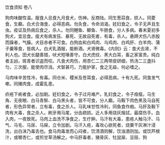 饮食须知 卷八

狗肉味酸性温。服食人忌食九月食犬，伤神。反商陆。同生葱蒜食，损人。同菱食，生癫。白犬合海食，必得恶病。勿灸食，令命消渴。妊妇食之，令子无声且生虫。疫证及热病后食之，杀人。勿同鲤鱼、鲫鱼、牛肠食，分人多病。春末夏初多狗犬，宜忌食。瘦犬有病发狂、暴死、无故自死者，有毒，杀人。悬蹄犬伤八赤股而躁者，气臊。犬目赤者不可食。白狗血和白鸡肉、乌鸡肉、白鸡肝、白羊肉、蒲子羹等食，皆病人。白犬乳酒服，能断酒。犬肾微毒。《内则》云：食犬去肾，不利人也。田犬长腿善猎，吠犬短喙善守。白犬虎纹、黑大白耳，畜之家富贵。纯白者主凶，斑青者识盗而咬。凡食犬肉伤，用杏仁二三两带皮研细，热汤二三盏抖匀，三次服，能使肉尽消。犬智甚巧，力能护家，食之无益，何必嗜之。

马肉味辛苦性冷，有毒。同仓米、稷米及苍耳食，必得恶病，十有九死。同食发气嗽。同猪肉食，成霍乱患。

疥疮下痢者食，必加剧。妊妇食之，令子过月难产。乳妇食之，令子疳瘦。马生角、无夜眼、白马青鬃、白马黑头者，皆不可食，分人癫。马鞍下肉色黑及马自死者，形色异常者，立有毒，食之杀人。马乳味甘性冷利，同鱼食作瘕。马肝及鞍下肉有大毒，食之杀人。刷牙用马尾，分齿疏损。近人多用烧灰揩拭，最腐伤手。血入肉，一夜致死。马肉上血洗不净食之，生疗肿。马汗有大毒，患疮人触马汗、马气、马毛、马尿、马屎，立令加剧。马汗入疮，毒攻心欲死者，烧粟干灰淋汁浸洗，出白沫乃毒去也。食马肉毒发而心闷者，饮清酒则解，饮浊酒则加。或饮芦根汁，或嚼杏仁，或煎甘草汤解之。中马肝毒者，猪骨灰、牡鼠屎、豆豉、狗